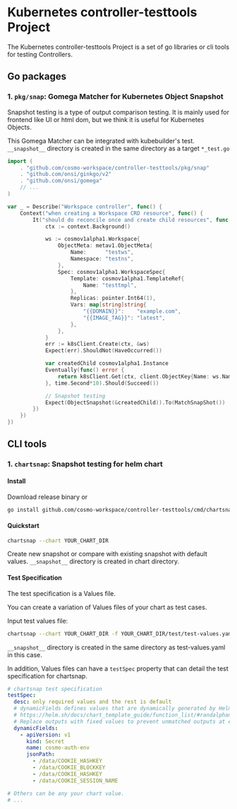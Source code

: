 # Kubernetes controller-testtools Project

The Kubernetes controller-testtools Project is a set of go libraries or cli tools for testing Controllers.

## Go packages

### 1. `pkg/snap`: Gomega Matcher for Kubernetes Object Snapshot

Snapshot testing is a type of output comparison testing.
It is mainly used for frontend like UI or html dom, but we think it is useful for Kubernetes Objects.

This Gomega Matcher can be integrated with kubebuilder's test.
`__snapshot__` directory is created in the same directory as a target `*_test.go`

```go
import (
	. "github.com/cosmo-workspace/controller-testtools/pkg/snap"
	. "github.com/onsi/ginkgo/v2"
	. "github.com/onsi/gomega"
    // ...
)

var _ = Describe("Workspace controller", func() {
    Context("when creating a Workspace CRD resource", func() {
        It("should do reconcile once and create child resources", func() {
            ctx := context.Background()

            ws := cosmov1alpha1.Workspace{
                ObjectMeta: metav1.ObjectMeta{
                    Name:      "testws",
                    Namespace: "testns",
                },
                Spec: cosmov1alpha1.WorkspaceSpec{
                    Template: cosmov1alpha1.TemplateRef{
                        Name: "testtmpl",
                    },
                    Replicas: pointer.Int64(1),
                    Vars: map[string]string{
                        "{{DOMAIN}}":    "example.com",
                        "{{IMAGE_TAG}}": "latest",
                    },
                },
            }
            err := k8sClient.Create(ctx, &ws)
            Expect(err).ShouldNot(HaveOccurred())

            var createdChild cosmov1alpha1.Instance
            Eventually(func() error {
                return k8sClient.Get(ctx, client.ObjectKey{Name: ws.Name, Namespace: ws.Namespace}, &createdChild)
            }, time.Second*10).Should(Succeed())

            // Snapshot testing
            Expect(ObjectSnapshot(&createdChild)).To(MatchSnapShot())
        })
    })
})
```

## CLI tools

### 1. `chartsnap`: Snapshot testing for helm chart

#### Install

Download release binary or 

```sh
go install github.com/cosmo-workspace/controller-testtools/cmd/chartsnap@latest
```

#### Quickstart

```sh
chartsnap --chart YOUR_CHART_DIR
```

Create new snapshot or compare with existing snapshot with default values.
`__snapshot__` directory is created in chart directory.


#### Test Specification
The test specification is a Values file.

You can create a variation of Values files of your chart as test cases.

Input test values file:

```sh
chartsnap --chart YOUR_CHART_DIR -f YOUR_CHART_DIR/test/test-values.yaml
```

`__snapshot__` directory is created in the same directory as test-values.yaml in this case.

In addition, Values files can have a `testSpec` property that can detail the test specification for chartsnap.

```yaml
# chartsnap test specification
testSpec:
  desc: only required values and the rest is default
  # dynamicFields defines values that are dynamically generated by Helm function like 'randAlphaNum'
  # https://helm.sh/docs/chart_template_guide/function_list/#randalphanum-randalpha-randnumeric-and-randascii
  # Replace outputs with fixed values to prevent unmatched outputs at each snapshot.
  dynamicFields:
    - apiVersion: v1
      kind: Secret
      name: cosmo-auth-env
      jsonPath:
        - /data/COOKIE_HASHKEY
        - /data/COOKIE_BLOCKKEY
        - /data/COOKIE_HASHKEY
        - /data/COOKIE_SESSION_NAME

# Others can be any your chart value.
# ...
```
